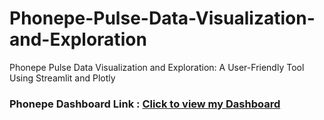 # Phonepe-Pulse-Data-Visualization-and-Exploration
Phonepe Pulse Data Visualization and Exploration: A User-Friendly Tool Using Streamlit and Plotly

### Phonepe Dashboard Link : [Click to view my Dashboard]("https://drive.google.com/file/d/14KhsgA141OO72mddU5pqZknPXwh13b96/view?usp=sharing")
